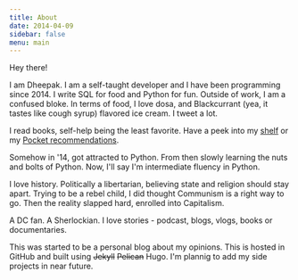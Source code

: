 ```yaml
---
title: About
date: 2014-04-09
sidebar: false
menu: main
---
```


Hey there!

I am Dheepak. I am a self-taught developer and I have been programming since 2014. I write SQL for food and Python for fun. Outside of work, I am a confused bloke. In terms of food, I love dosa, and Blackcurrant (yea, it tastes like cough syrup) flavored ice cream. I tweet a lot.

I read books, self-help being the least favorite. Have a peek into my [shelf](https://www.goodreads.com/review/list/8815523) or my [Pocket recommendations](https://getpocket.com/@dh0A9g0GdTt9dTX3f0ps447pn3T6d120GO9x88I709a7e1A263925b7dJaNwqg61).

Somehow in '14, got attracted to Python. From then slowly learning the nuts and bolts of Python. Now, I'll say I'm intermediate fluency in Python.

I love history. Politically a libertarian, believing state and religion should stay apart. Trying to be a rebel child, I did thought Communism is a right way to go. Then the reality slapped hard, enrolled into Capitalism.

A DC fan. A Sherlockian. I love stories - podcast, blogs, vlogs, books or documentaries.

This was started to be a personal blog about my opinions. This is hosted in GitHub and built using ~~Jekyll~~ ~~Pelican~~ Hugo. I'm plannig to add my side projects in near future.
